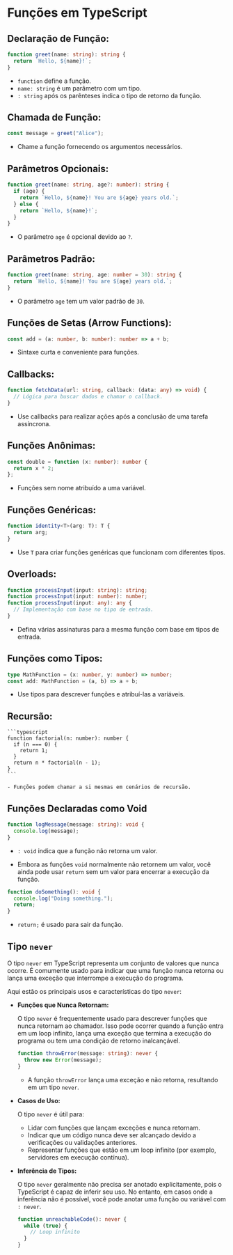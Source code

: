 # **Funções em TypeScript**

## **Declaração de Função:**

   ```typescript
   function greet(name: string): string {
     return `Hello, ${name}!`;
   }
   ```

   - `function` define a função.
   - `name: string` é um parâmetro com um tipo.
   - `: string` após os parênteses indica o tipo de retorno da função.

## **Chamada de Função:**

   ```typescript
   const message = greet("Alice");
   ```

   - Chame a função fornecendo os argumentos necessários.

## **Parâmetros Opcionais:**

   ```typescript
   function greet(name: string, age?: number): string {
     if (age) {
       return `Hello, ${name}! You are ${age} years old.`;
     } else {
       return `Hello, ${name}!`;
     }
   }
   ```

   - O parâmetro `age` é opcional devido ao `?`.

## **Parâmetros Padrão:**

   ```typescript
   function greet(name: string, age: number = 30): string {
     return `Hello, ${name}! You are ${age} years old.`;
   }
   ```

   - O parâmetro `age` tem um valor padrão de `30`.

## **Funções de Setas (Arrow Functions):**

   ```typescript
   const add = (a: number, b: number): number => a + b;
   ```

   - Sintaxe curta e conveniente para funções.

## **Callbacks:**

   ```typescript
   function fetchData(url: string, callback: (data: any) => void) {
     // Lógica para buscar dados e chamar o callback.
   }
   ```

   - Use callbacks para realizar ações após a conclusão de uma tarefa assíncrona.

## **Funções Anônimas:**

   ```typescript
   const double = function (x: number): number {
     return x * 2;
   };
   ```

   - Funções sem nome atribuído a uma variável.

## **Funções Genéricas:**

   ```typescript
   function identity<T>(arg: T): T {
     return arg;
   }
   ```

   - Use `T` para criar funções genéricas que funcionam com diferentes tipos.

## **Overloads:**

   ```typescript
   function processInput(input: string): string;
   function processInput(input: number): number;
   function processInput(input: any): any {
     // Implementação com base no tipo de entrada.
   }
   ```

   - Defina várias assinaturas para a mesma função com base em tipos de entrada.

## **Funções como Tipos:**

   ```typescript
   type MathFunction = (x: number, y: number) => number;
   const add: MathFunction = (a, b) => a + b;
   ```

   - Use tipos para descrever funções e atribuí-las a variáveis.

## **Recursão:**

    ```typescript
    function factorial(n: number): number {
      if (n === 0) {
        return 1;
      }
      return n * factorial(n - 1);
    }
    ```

    - Funções podem chamar a si mesmas em cenários de recursão.

## **Funções Declaradas como Void**

   ```typescript
   function logMessage(message: string): void {
     console.log(message);
   }
   ```

   - `: void` indica que a função não retorna um valor.

   - Embora as funções `void` normalmente não retornem um valor, você ainda pode usar `return` sem um valor para encerrar a execução da função.

   ```typescript
   function doSomething(): void {
     console.log("Doing something.");
     return;
   }
   ```

   - `return;` é usado para sair da função.

## **Tipo `never`**

O tipo `never` em TypeScript representa um conjunto de valores que nunca ocorre. É comumente usado para indicar que uma função nunca retorna ou lança uma exceção que interrompe a execução do programa.

Aqui estão os principais usos e características do tipo `never`:

- **Funções que Nunca Retornam:**

   O tipo `never` é frequentemente usado para descrever funções que nunca retornam ao chamador. Isso pode ocorrer quando a função entra em um loop infinito, lança uma exceção que termina a execução do programa ou tem uma condição de retorno inalcançável.

   ```typescript
   function throwError(message: string): never {
     throw new Error(message);
   }
   ```

   - A função `throwError` lança uma exceção e não retorna, resultando em um tipo `never`.

- **Casos de Uso:**

   O tipo `never` é útil para:

   - Lidar com funções que lançam exceções e nunca retornam.
   - Indicar que um código nunca deve ser alcançado devido a verificações ou validações anteriores.
   - Representar funções que estão em um loop infinito (por exemplo, servidores em execução contínua).

- **Inferência de Tipos:**

   O tipo `never` geralmente não precisa ser anotado explicitamente, pois o TypeScript é capaz de inferir seu uso. No entanto, em casos onde a inferência não é possível, você pode anotar uma função ou variável com `: never`.

   ```typescript
   function unreachableCode(): never {
     while (true) {
       // Loop infinito
     }
   }
   ```
